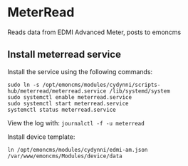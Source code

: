 # MeterRead

Reads data from EDMI Advanced Meter, posts to emoncms

## Install meterread service

Install the service using the following commands:
```
sudo ln -s /opt/emoncms/modules/cydynni/scripts-hub/meterread/meterread.service /lib/systemd/system
sudo systemctl enable meterread.service
sudo systemctl start meterread.service
systemctl status meterread.service
```

View the log with:
`journalctl -f -u meterread`

Install device template:

    ln /opt/emoncms/modules/cydynni/edmi-am.json /var/www/emoncms/Modules/device/data
